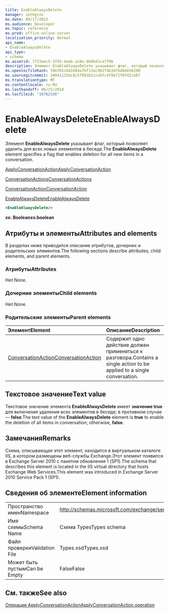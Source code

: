```yaml
---
title: EnableAlwaysDelete
manager: sethgros
ms.date: 09/17/2015
ms.audience: Developer
ms.topic: reference
ms.prod: office-online-server
localization_priority: Normal
api_name:
- EnableAlwaysDelete
api_type:
- schema
ms.assetid: 7753aec5-3f93-4aeb-a28e-8b9b42ca7f9b
description: Элемент EnableAlwaysDelete указывает флаг, который позволяет удалить для всех новых элементов в беседе.
ms.openlocfilehash: f86765c641604afbf13ac962f4b34fbd8de56200
ms.sourcegitcommit: 34041125dc8c5f993b21cebfc4f8b72f0fd2cb6f
ms.translationtype: MT
ms.contentlocale: ru-RU
ms.lasthandoff: 06/25/2018
ms.locfileid: "19762336"
---
```

# <a name="enablealwaysdelete"></a><span data-ttu-id="591c9-103">EnableAlwaysDelete</span><span class="sxs-lookup"><span data-stu-id="591c9-103">EnableAlwaysDelete</span></span>

<span data-ttu-id="591c9-104">Элемент **EnableAlwaysDelete** указывает флаг, который позволяет удалить для всех новых элементов в беседе.</span><span class="sxs-lookup"><span data-stu-id="591c9-104">The **EnableAlwaysDelete** element specifies a flag that enables deletion for all new items in a conversation.</span></span> 
  
[<span data-ttu-id="591c9-105">ApplyConversationAction</span><span class="sxs-lookup"><span data-stu-id="591c9-105">ApplyConversationAction</span></span>](applyconversationaction.md)
  
[<span data-ttu-id="591c9-106">ConversationActions</span><span class="sxs-lookup"><span data-stu-id="591c9-106">ConversationActions</span></span>](conversationactions.md)
  
[<span data-ttu-id="591c9-107">ConversationAction</span><span class="sxs-lookup"><span data-stu-id="591c9-107">ConversationAction</span></span>](conversationaction.md)
  
[<span data-ttu-id="591c9-108">EnableAlwaysDelete</span><span class="sxs-lookup"><span data-stu-id="591c9-108">EnableAlwaysDelete</span></span>](enablealwaysdelete.md)
  
```XML
<EnableAlwaysDelete/>
```

 <span data-ttu-id="591c9-109">**xs: Boolean**</span><span class="sxs-lookup"><span data-stu-id="591c9-109">**xs:boolean**</span></span>
## <a name="attributes-and-elements"></a><span data-ttu-id="591c9-110">Атрибуты и элементы</span><span class="sxs-lookup"><span data-stu-id="591c9-110">Attributes and elements</span></span>

<span data-ttu-id="591c9-111">В разделах ниже приводится описание атрибутов, дочерних и родительских элементов.</span><span class="sxs-lookup"><span data-stu-id="591c9-111">The following sections describe attributes, child elements, and parent elements.</span></span>
  
### <a name="attributes"></a><span data-ttu-id="591c9-112">Атрибуты</span><span class="sxs-lookup"><span data-stu-id="591c9-112">Attributes</span></span>

<span data-ttu-id="591c9-113">Нет.</span><span class="sxs-lookup"><span data-stu-id="591c9-113">None.</span></span>
  
### <a name="child-elements"></a><span data-ttu-id="591c9-114">Дочерние элементы</span><span class="sxs-lookup"><span data-stu-id="591c9-114">Child elements</span></span>

<span data-ttu-id="591c9-115">Нет.</span><span class="sxs-lookup"><span data-stu-id="591c9-115">None.</span></span>
  
### <a name="parent-elements"></a><span data-ttu-id="591c9-116">Родительские элементы</span><span class="sxs-lookup"><span data-stu-id="591c9-116">Parent elements</span></span>

|<span data-ttu-id="591c9-117">**Элемент**</span><span class="sxs-lookup"><span data-stu-id="591c9-117">**Element**</span></span>|<span data-ttu-id="591c9-118">**Описание**</span><span class="sxs-lookup"><span data-stu-id="591c9-118">**Description**</span></span>|
|:-----|:-----|
|[<span data-ttu-id="591c9-119">ConversationAction</span><span class="sxs-lookup"><span data-stu-id="591c9-119">ConversationAction</span></span>](conversationaction.md) <br/> |<span data-ttu-id="591c9-120">Содержит одно действие должен применяться к разговора.</span><span class="sxs-lookup"><span data-stu-id="591c9-120">Contains a single action to be applied to a single conversation.</span></span>  <br/> |
   
## <a name="text-value"></a><span data-ttu-id="591c9-121">Текстовое значение</span><span class="sxs-lookup"><span data-stu-id="591c9-121">Text value</span></span>

<span data-ttu-id="591c9-122">Текстовое значение элемента **EnableAlwaysDelete** имеет **значение true** для включения удаления всех элементов в беседе; в противном случае — **false**.</span><span class="sxs-lookup"><span data-stu-id="591c9-122">The text value of the **EnableAlwaysDelete** element is **true** to enable the deletion of all items in conversation; otherwise, **false**.</span></span>
  
## <a name="remarks"></a><span data-ttu-id="591c9-123">Замечания</span><span class="sxs-lookup"><span data-stu-id="591c9-123">Remarks</span></span>

<span data-ttu-id="591c9-124">Схема, описывающая этот элемент, находится в виртуальном каталоге IIS, в котором размещены веб-службы Exchange.Этот элемент появился в Exchange Server 2010 с пакетом обновления 1 (SP1).</span><span class="sxs-lookup"><span data-stu-id="591c9-124">The schema that describes this element is located in the IIS virtual directory that hosts Exchange Web Services.This element was introduced in Exchange Server 2010 Service Pack 1 (SP1).</span></span>
  
## <a name="element-information"></a><span data-ttu-id="591c9-125">Сведения об элементе</span><span class="sxs-lookup"><span data-stu-id="591c9-125">Element information</span></span>

|||
|:-----|:-----|
|<span data-ttu-id="591c9-126">Пространство имен</span><span class="sxs-lookup"><span data-stu-id="591c9-126">Namespace</span></span>  <br/> |http://schemas.microsoft.com/exchange/services/2006/types  <br/> |
|<span data-ttu-id="591c9-127">Имя схемы</span><span class="sxs-lookup"><span data-stu-id="591c9-127">Schema Name</span></span>  <br/> |<span data-ttu-id="591c9-128">Схема Types</span><span class="sxs-lookup"><span data-stu-id="591c9-128">Types schema</span></span>  <br/> |
|<span data-ttu-id="591c9-129">Файл проверки</span><span class="sxs-lookup"><span data-stu-id="591c9-129">Validation File</span></span>  <br/> |<span data-ttu-id="591c9-130">Types.xsd</span><span class="sxs-lookup"><span data-stu-id="591c9-130">Types.xsd</span></span>  <br/> |
|<span data-ttu-id="591c9-131">Может быть пустым</span><span class="sxs-lookup"><span data-stu-id="591c9-131">Can be Empty</span></span>  <br/> |<span data-ttu-id="591c9-132">False</span><span class="sxs-lookup"><span data-stu-id="591c9-132">False</span></span>  <br/> |
   
## <a name="see-also"></a><span data-ttu-id="591c9-133">См. также</span><span class="sxs-lookup"><span data-stu-id="591c9-133">See also</span></span>



[<span data-ttu-id="591c9-134">Операция ApplyConversationAction</span><span class="sxs-lookup"><span data-stu-id="591c9-134">ApplyConversationAction operation</span></span>](applyconversationaction-operation.md)

